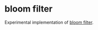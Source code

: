 # bloom filter

Experimental implementation of [bloom filter](https://en.wikipedia.org/wiki/Bloom_filter).
